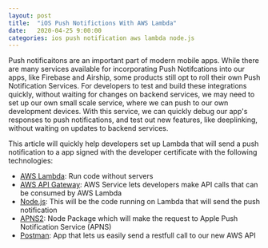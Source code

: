 ```yaml
---
layout: post
title:  "iOS Push Notifictions With AWS Lambda"
date:   2020-04-25 9:00:00
categories: ios push notification aws lambda node.js
---
```


Push notificaitons are an important part of modern mobile apps. While there are many services available for incorporating Push Notifcations into our apps, like Firebase and Airship, some products still opt to roll their own Push Notification Services. For developers to test and build these integrations quickly, without waiting for changes on backend services, we may need to set up our own small scale service, where we can push to our own development devices. With this service, we can quickly debug our app's responses to push notifications, and test out new features, like deeplinking, without waiting on updates to backend services.

This article will quickly help developers set up Lambda that will send a push notification to a app signed with the developer certificate with the following technologies:
- [AWS Lambda][aws_lambda]: Run code without servers
- [AWS API Gateway][api-gateway]: AWS Service lets developers make API calls that can be consumed by AWS Lambda
- [Node.js][node-js]: This will be the code running on Lambda that will send the push notification
- [APNS2][apns2]: Node Package which will make the request to Apple Push Notification Service (APNS)
- [Postman][postman]: App that lets us easily send a restfull call to our new AWS API







[aws_lambda]: https://aws.amazon.com/lambda/
[api-gateway]: https://aws.amazon.com/api-gateway/
[node-js]: https://nodejs.org/en/
[postman]: https://www.postman.com/
[apns2]: https://www.npmjs.com/package/apns2
